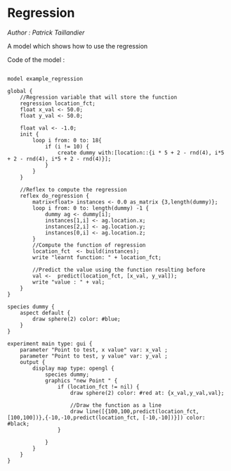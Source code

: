 [//]: # (keyword|operator_as_matrix)
[//]: # (keyword|operator_build)
[//]: # (keyword|operator_predict)
[//]: # (keyword|operator_line)
[//]: # (keyword|statement_put)
[//]: # (keyword|type_regression)
[//]: # (keyword|type_matrix)
[//]: # (keyword|concept_regression)
[//]: # (keyword|concept_3d)
[//]: # (keyword|concept_statistic)
# Regression


_Author : Patrick Taillandier_

A model which shows how to use the regression 


Code of the model : 

```

model example_regression

global {
	//Regression variable that will store the function
	regression location_fct;
	float x_val <- 50.0;
	float y_val <- 50.0;
	
	float val <- -1.0;
	init {
		loop i from: 0 to: 18{
			if (i != 10) {
				create dummy with:[location::{i * 5 + 2 - rnd(4), i*5 + 2 - rnd(4), i*5 + 2 - rnd(4)}];	
			}
		}
	}
	
	//Reflex to compute the regression
	reflex do_regression {
		matrix<float> instances <- 0.0 as_matrix {3,length(dummy)};
		loop i from: 0 to: length(dummy) -1 {
			dummy ag <- dummy[i];
			instances[1,i] <- ag.location.x;
			instances[2,i] <- ag.location.y;
			instances[0,i] <- ag.location.z;
		}
		//Compute the function of regression
		location_fct  <- build(instances);
		write "learnt function: " + location_fct;
		
		//Predict the value using the function resulting before
		val <-  predict(location_fct, [x_val, y_val]);
		write "value : " + val;
	}
}

species dummy {
	aspect default {
		draw sphere(2) color: #blue;
	}
}

experiment main type: gui {
	parameter "Point to test, x value" var: x_val ;
	parameter "Point to test, y value" var: y_val ;
	output {
		display map type: opengl {
			species dummy;
			graphics "new Point " {
				if (location_fct != nil) {
					draw sphere(2) color: #red at: {x_val,y_val,val};
					
					//Draw the function as a line
					draw line([{100,100,predict(location_fct, [100,100])},{-10,-10,predict(location_fct, [-10,-10])}]) color: #black;
				}
				
			}
		}
	}
}
```
